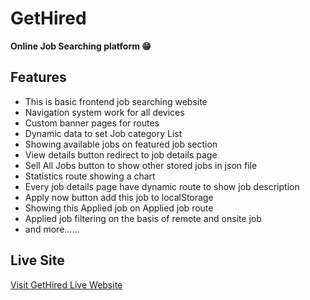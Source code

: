 # GetHired

**Online Job Searching platform 😁**

## Features
* This is basic frontend job searching website
* Navigation system work for all devices
* Custom banner pages for routes
* Dynamic data to set Job category List
* Showing available jobs on featured job section
* View details button redirect to job details page
* Sell All Jobs button to show other stored jobs in json file
* Statistics route showing a chart
* Every job details page have dynamic route to show job description
* Apply now button add this job to localStorage
* Showing this Applied job on Applied job route
* Applied job filtering on the basis of remote and onsite job
* and more......

## Live Site
[Visit GetHired Live Website](https://golden-basbousa-6f92c5.netlify.app/)